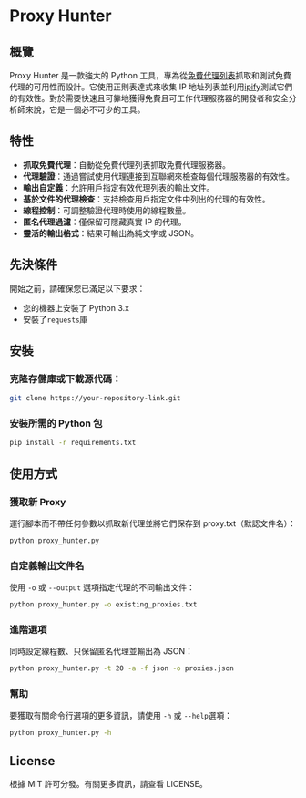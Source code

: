 # Proxy Hunter

## 概覽

Proxy Hunter 是一款強大的 Python 工具，專為從[免費代理列表](https://free-proxy-list.net/)抓取和測試免費代理的可用性而設計。它使用正則表達式來收集 IP 地址列表並利用[ipify](https://www.ipify.org/)測試它們的有效性。對於需要快速且可靠地獲得免費且可工作代理服務器的開發者和安全分析師來說，它是一個必不可少的工具。

## 特性

- **抓取免費代理**：自動從免費代理列表抓取免費代理服務器。
- **代理驗證**：通過嘗試使用代理連接到互聯網來檢查每個代理服務器的有效性。
- **輸出自定義**：允許用戶指定有效代理列表的輸出文件。
- **基於文件的代理檢查**：支持檢查用戶指定文件中列出的代理的有效性。
- **線程控制**：可調整驗證代理時使用的線程數量。
- **匿名代理過濾**：僅保留可隱藏真實 IP 的代理。
- **靈活的輸出格式**：結果可輸出為純文字或 JSON。

## 先決條件

開始之前，請確保您已滿足以下要求：

- 您的機器上安裝了 Python 3.x
- 安裝了`requests`庫

## 安裝

### 克隆存儲庫或下載源代碼：

```bash
git clone https://your-repository-link.git
```

### 安裝所需的 Python 包

```bash
pip install -r requirements.txt
```

## 使用方式

### 獲取新 Proxy

運行腳本而不帶任何參數以抓取新代理並將它們保存到 proxy.txt（默認文件名）：

```bash
python proxy_hunter.py
```

### 自定義輸出文件名

使用 `-o` 或 `--output` 選項指定代理的不同輸出文件：

```bash
python proxy_hunter.py -o existing_proxies.txt
```

### 進階選項

同時設定線程數、只保留匿名代理並輸出為 JSON：

```bash
python proxy_hunter.py -t 20 -a -f json -o proxies.json
```

### 幫助

要獲取有關命令行選項的更多資訊，請使用 `-h` 或 `--help`選項：

```bash
python proxy_hunter.py -h
```

## License

根據 MIT 許可分發。有關更多資訊，請查看 LICENSE。
